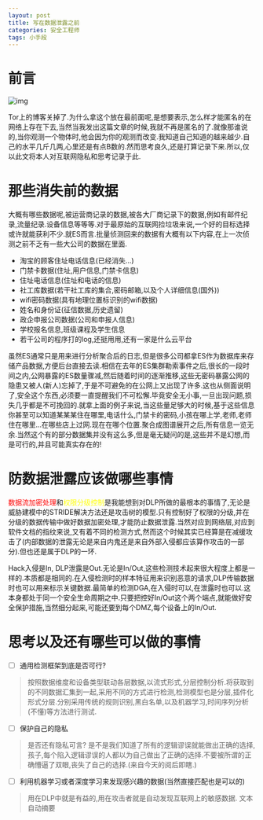 ```yaml
---
layout: post
title: 写在数据泄露之前
categories: 安全工程师
tags: 小手段
---
```


# 前言

![img](../image/goneWithWind/goodbaytoonionblog.png)

Tor上的博客关掉了.为什么拿这个放在最前面呢,是想要表示,怎么样才能匿名的在网络上存在下去,当然当我发出这篇文章的时候,我就不再是匿名的了.就像那谁说的,当你观测一个物体时,他会因为你的观测而改变.我知道自己知道的越来越少.自己的水平几斤几两,心里还是有点B数的.然而思考良久,还是打算记录下来.所以,仅以此文将本人对互联网隐私和思考记录于此.

# 那些消失前的数据

大概有哪些数据呢,被运营商记录的数据,被各大厂商记录下的数据,例如有邮件纪录,流量纪录.设备信息等等等.对于最原始的互联网捡垃圾来说,一个好的目标选择或许就能获利不少.就ES而言.批量侦测回来的数据有大概有以下内容,在上一次侦测之前不乏有一些大公司的数据在里面.

* 淘宝的顾客住址电话信息(已经消失...)
* 门禁卡数据(住址,用户信息,门禁卡信息)
* 住址电话信息(住址和电话的信息)
* 社工库数据(若干社工库的集合,密码邮箱,以及个人详细信息(国外))
* wifi密码数据(具有地理位置标识别的wifi数据)
* 姓名和身份证(征信数据,历史遗留)
* 政企申报公司数据(公司和申报人信息)
* 学校报名信息,班级课程及学生信息
* 若干公司的程序打的log,还挺用用,还有一家是什么云平台

虽然ES通常只是用来进行分析聚合后的日志,但是很多公司都拿ES作为数据库来存储产品数据,方便后台直接去读.相信在去年的ES集群勒索事件之后,很长的一段时间之内,公网暴露的ES数量骤减,然后随着时间的逐渐推移,这些无密码暴露公网的隐患又被人(新人)忘掉了,于是不可避免的在公网上又出现了许多.这也从侧面说明了,安全这个东西,必须要一直提醒我们不可松懈.毕竟安全无小事,一旦出现问题,损失几乎都是不可挽回的.就拿上面的例子来说,当这些量足够大的时候,基于这些信息你甚至可以知道某某某住在哪里,电话什么,门禁卡的密码,小孩在哪上学,老师,老师住在哪里...在哪些店上过网.现在在哪个位置.聚合成图谱展开之后,所有信息一览无余.当然这个有的部分数据集并没有这么多,但是毫无疑问的是,这些并不是幻想,而是可行的,并且可能真实存在的!

# 防数据泄露应该做哪些事情

<font color="red"> 数据流加密处理</font>和<font color="yellow" >权限分级控制</font>是我能想到对DLP所做的最根本的事情了,无论是威胁建模中的STRIDE解决方法还是攻击树的模型.只有控制好了权限的分级,并在分级的数据传输中做好数据加密处理,才能防止数据泄露.当然对应到网络层,对应到软件文档的指纹来说,又有着不同的检测方式,然而这个时候其实已经算是在减缓攻击了(内部数据的泄露无论是来自内鬼还是来自外部入侵都应该算作攻击的一部分).但也还是属于DLP的一环.

Hack入侵是In, DLP泄露是Out.无论是In/Out,这些检测技术起来很大程度上都是一样的.本质都是相同的.在入侵检测时的样本特征用来识别恶意的请求,DLP传输数据时也可以用来标示关键数据.最简单的检测DGA,在入侵时可以,在泄露时也可以.这本身都处于同一个安全生命周期之中.只要把控好In/Out这个两个端点,就能做好安全保护措施,当然细分起来,可能还要到每个DMZ,每个设备上的In/Out.

# 思考以及还有哪些可以做的事情

- [ ] 通用检测框架到底是否可行?
> 按照数据维度和设备类型联动各层数据,以流式形式,分层控制分析.将获取到的不同数据汇集到一起,采用不同的方式进行检测,检测模型也是分层,插件化形式分层.分别采用传统的规则识别,黑白名单,以及机器学习,时间序列分析(不懂)等方法进行测试.

- [ ] 保护自己的隐私
> 是否还有隐私可言?
> 是不是我们知道了所有的逻辑谬误就能做出正确的选择,孩子,每个陷入逻辑谬误的人都以为自己做出了正确的选择.不要被所谓的正确懵逼了双眼,丧失了自己的选择.(来自今天的阅后即瞎.)

- [ ] 利用机器学习或者深度学习来发现感兴趣的数据(当然直接匹配也是可以的)
> 用在DLP中就是有益的,用在攻击者就是自动发现互联网上的敏感数据.
> 文本自动摘要
